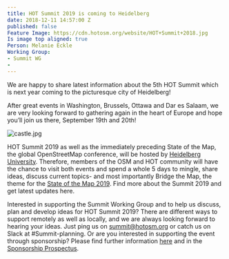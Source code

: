 ```yaml
---
title: HOT Summit 2019 is coming to Heidelberg
date: 2018-12-11 14:57:00 Z
published: false
Feature Image: https://cdn.hotosm.org/website/HOT+Summit+2018.jpg
Is image top aligned: true
Person: Melanie Eckle
Working Group:
- Summit WG
- 
---
```


We are happy to share latest information about the 5th HOT Summit which is next year coming to the picturesque city of Heidelberg! 

After great events in Washington, Brussels, Ottawa and Dar es Salaam, we are very looking forward to gathering again in the heart of Europe and hope you’ll join us there, September 19th and 20th!

![castle.jpg](https://cdn.hotosm.org/website/castle.jpg)

HOT Summit 2019 as well as the immediately preceding State of the Map, the global OpenStreetMap conference, will be hosted by [Heidelberg University](https://www.geog.uni-heidelberg.de/gis/index_en.html). Therefore, members of the OSM and HOT community will have the chance to visit both events and spend a whole 5 days to mingle, share ideas, discuss current topics- and most importantly Bridge the Map, the theme for the [State of the Map 2019](https://2019.stateofthemap.org/). Find more about the Summit 2019 and get latest updates here.

Interested in supporting the Summit Working Group and to help us discuss, plan and develop ideas for HOT Summit 2019? There are different ways to support remotely as well as locally, and we are always looking forward to hearing your ideas. Just ping us on summit@hotosm.org or catch us on Slack at #Summit-planning.
Or are you interested in supporting the event through sponsorship? Please find further information [here](http://summit2019.hotosm.org/sponsorship/) and in the [Sponsorship Prospectus](https://drive.google.com/file/d/15J3tT_KreGSJu2GpcYvrhS1uKAkP715k/view?usp=sharing).